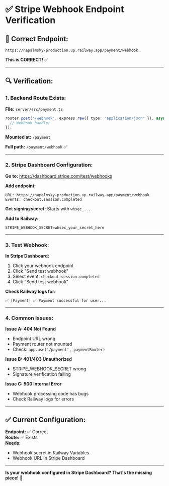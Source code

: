 # ✅ Stripe Webhook Endpoint Verification

## 🎯 **Correct Endpoint:**

```
https://napalmsky-production.up.railway.app/payment/webhook
```

**This is CORRECT!** ✅

---

## 🔍 **Verification:**

### **1. Backend Route Exists:**

**File:** `server/src/payment.ts`

```typescript
router.post('/webhook', express.raw({ type: 'application/json' }), async (req, res) => {
  // Webhook handler
});
```

**Mounted at:** `/payment`

**Full path:** `/payment/webhook` ✅

---

### **2. Stripe Dashboard Configuration:**

**Go to:** https://dashboard.stripe.com/test/webhooks

**Add endpoint:**
```
URL: https://napalmsky-production.up.railway.app/payment/webhook
Events: checkout.session.completed
```

**Get signing secret:** Starts with `whsec_...`

**Add to Railway:**
```
STRIPE_WEBHOOK_SECRET=whsec_your_secret_here
```

---

### **3. Test Webhook:**

**In Stripe Dashboard:**
1. Click your webhook endpoint
2. Click "Send test webhook"
3. Select event: `checkout.session.completed`
4. Click "Send test webhook"

**Check Railway logs for:**
```
✅ [Payment] ✅ Payment successful for user...
```

---

### **4. Common Issues:**

**Issue A: 404 Not Found**
- Endpoint URL wrong
- Payment router not mounted
- Check: `app.use('/payment', paymentRouter)`

**Issue B: 401/403 Unauthorized**
- STRIPE_WEBHOOK_SECRET wrong
- Signature verification failing

**Issue C: 500 Internal Error**
- Webhook processing code has bugs
- Check Railway logs for errors

---

## ✅ **Current Configuration:**

**Endpoint:** ✅ Correct  
**Route:** ✅ Exists  
**Needs:**
- Webhook secret in Railway Variables
- Webhook URL in Stripe Dashboard

---

**Is your webhook configured in Stripe Dashboard? That's the missing piece!** 🔧

